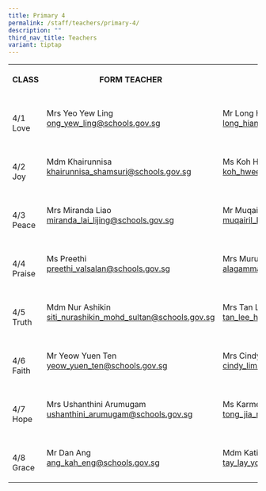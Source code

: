 ```yaml
---
title: Primary 4
permalink: /staff/teachers/primary-4/
description: ""
third_nav_title: Teachers
variant: tiptap
---
```

<table><tbody><tr><th rowspan="1" colspan="1"><p>CLASS</p></th><th rowspan="1" colspan="1"><p>FORM TEACHER</p></th><th rowspan="1" colspan="1"><p>CO-FORM TEACHER</p></th></tr><tr><td rowspan="1" colspan="1"><p><br>4/1<br>Love</p></td><td rowspan="1" colspan="1"><p></p><p>Mrs Yeo Yew Ling<br><a href="mailto:ong_yew_ling@schools.gov.sg" rel="noopener noreferrer nofollow" target="_blank">ong_yew_ling@schools.gov.sg</a></p></td><td rowspan="1" colspan="1"><p></p><p>Mr Long Hian Kum<br><a href="mailto:long_hian_kum@schools.gov.sg" rel="noopener noreferrer nofollow" target="_blank">long_hian_kum</a><a href="mailto:tan_peng_peng@schools.gov.sg" rel="noopener noreferrer nofollow" target="_blank">@schools.gov.sg</a></p></td></tr><tr><td rowspan="1" colspan="1"><p><br>4/2<br>Joy</p></td><td rowspan="1" colspan="1"><p></p><p>Mdm Khairunnisa<br><a href="mailto:khairunnisa_shamsuri@schools.gov.sg" rel="noopener noreferrer nofollow" target="_blank">khairunnisa_shamsuri@schools.gov.sg</a></p></td><td rowspan="1" colspan="1"><p></p><p>Ms Koh Hwee Kay<br><a href="mailto:koh_hwee_kay@schools.gov.sg.sg" rel="noopener noreferrer nofollow" target="_blank">koh_hwee_kay@schools.gov.sg</a></p></td></tr><tr><td rowspan="1" colspan="1"><p><br>4/3<br>Peace</p></td><td rowspan="1" colspan="1"><p></p><p>Mrs Miranda Liao<br><a href="mailto:miranda_lai_lijing@schools.gov.sg" rel="noopener noreferrer nofollow" target="_blank">miranda_lai_lijing@schools.gov.sg<br></a></p></td><td rowspan="1" colspan="1"><p></p><p>Mr Muqairil<br><a href="mailto:muqairil_kamaluddin@schools.gov.sg" rel="noopener noreferrer nofollow" target="_blank">muqairil_kamaluddin@schools.gov.sg</a></p></td></tr><tr><td rowspan="1" colspan="1"><p><br>4/4<br>Praise</p></td><td rowspan="1" colspan="1"><p></p><p>Ms Preethi <br><a href="mailto:preethi_valsalan@schools.gov.sg" rel="noopener noreferrer nofollow" target="_blank">preethi_valsalan@schools.gov.sg</a></p></td><td rowspan="1" colspan="1"><p></p><p>Mrs Muru<br><a href="mailto:Alagammai_Rama_Sundram_Mrs@schools.gov.sg" rel="noopener noreferrer nofollow" target="_blank">alagammai_rama_sundram_mrs@schools.gov.sg</a></p></td></tr><tr><td rowspan="1" colspan="1"><p><br>4/5<br>Truth</p></td><td rowspan="1" colspan="1"><p></p><p>Mdm Nur Ashikin<br><a href="mailto:siti_nurashikin_mohd_sultan@schools.gov.sg" rel="noopener noreferrer nofollow" target="_blank">siti_nurashikin_mohd_sultan@schools.gov.sg</a></p></td><td rowspan="1" colspan="1"><p></p><p>Mrs Tan Lee Huang<br><a href="mailto:tan_lee_huang_a@schools.gov.sg" rel="noopener noreferrer nofollow" target="_blank">tan_lee_huang@schools.gov.sg</a></p></td></tr><tr><td rowspan="1" colspan="1"><p><br>4/6<br>Faith</p></td><td rowspan="1" colspan="1"><p></p><p>Mr Yeow Yuen Ten<br><a href="mailto:poh_leng_hui@schools.gov.sg" rel="noopener noreferrer nofollow" target="_blank">yeow_yuen_ten@schools.gov.sg</a></p></td><td rowspan="1" colspan="1"><p></p><p>Mrs Cindy Tay<br><a href="mailto:cindy_lim@schools.gov.sg" rel="noopener noreferrer nofollow" target="_blank">cindy_lim@schools.gov.sg</a></p></td></tr><tr><td rowspan="1" colspan="1"><p><br>4/7<br>Hope</p></td><td rowspan="1" colspan="1"><p></p><p>Mrs Ushanthini Arumugam<br><a href="mailto:ushanthini_arumugam@schools.gov.sg" rel="noopener noreferrer nofollow" target="_blank">ushanthini_arumugam@schools.gov.sg</a></p></td><td rowspan="1" colspan="1"><p></p><p>Ms Karmen Tong<br><a href="mailto:tong_jia_min@schools.gov.sg" rel="noopener noreferrer nofollow" target="_blank">tong_jia_min@schools.gov.sg</a></p></td></tr><tr><td rowspan="1" colspan="1"><p><br>4/8<br>Grace</p></td><td rowspan="1" colspan="1"><p></p><p>Mr Dan Ang<br><a href="mailto:liew_soh_yee_shauna@schools.gov.sg" rel="noopener noreferrer nofollow" target="_blank">ang_kah_eng@schools.gov.sg</a></p></td><td rowspan="1" colspan="1"><p></p><p>Mdm Katie Tay<br><a href="mailto:tay_lay_yong_katie@schools.gov.sg" rel="noopener noreferrer nofollow" target="_blank">tay_lay_yong_katie@schools.gov.sg</a></p></td></tr></tbody></table><p></p>